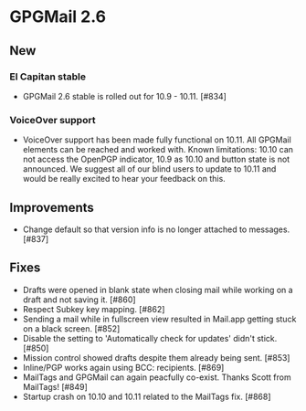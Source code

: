 GPGMail 2.6
===============

New
----
### El Capitan stable
* GPGMail 2.6 stable is rolled out for 10.9 - 10.11. [#834]

### VoiceOver support
* VoiceOver support has been made fully functional on 10.11. All GPGMail elements can be reached and worked with. Known limitations: 10.10 can not access the OpenPGP indicator, 10.9 as 10.10 and button state is not announced. We suggest all of our blind users to update to 10.11 and would be really excited to hear your feedback on this.

Improvements
----
* Change default so that version info is no longer attached to messages. [#837]

Fixes
----
* Drafts were opened in blank state when closing mail while working on a draft and not saving it. [#860]
* Respect Subkey key mapping. [#862]
* Sending a mail while in fullscreen view resulted in Mail.app getting stuck on a black screen. [#852]
* Disable the setting to 'Automatically check for updates' didn't stick. [#850]
* Mission control showed drafts despite them already being sent. [#853]
* Inline/PGP works again using BCC: recipients. [#869]
* MailTags and GPGMail can again peacfully co-exist. Thanks Scott from MailTags! [#849]
* Startup crash on 10.10 and 10.11 related to the MailTags fix. [#868]